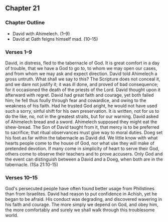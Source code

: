 ## Chapter 21

### Chapter Outline

- David with Ahimelech. (1–9)
- David at Gath feigns himself mad. (10–15)

### Verses 1–9

David, in distress, fled to the tabernacle of God. It is great comfort in a day of trouble, that we have a God to go to, to whom we may open our cases, and from whom we may ask and expect direction. David told Ahimelech a gross untruth. What shall we say to this? The Scripture does not conceal it, and we dare not justify it; it was ill done, and proved of bad consequence; for it occasioned the death of the priests of the Lord. David thought upon it afterward with regret. David had great faith and courage, yet both failed him; he fell thus foully through fear and cowardice, and owing to the weakness of his faith. Had he trusted God aright, he would not have used such a sorry, sinful shift for his own preservation. It is written, not for us to do the like, no, not in the greatest straits, but for our warning. David asked of Ahimelech bread and a sword. Ahimelech supposed they might eat the shew-bread. The Son of David taught from it, that mercy is to be preferred to sacrifice; that ritual observances must give way to moral duties. Doeg set his foot as far within the tabernacle as David did. We little know with what hearts people come to the house of God, nor what use they will make of pretended devotion. If many come in simplicity of heart to serve their God, others come to observe their teachers and to prove accusers. Only God and the event can distinguish between a David and a Doeg, when both are in the tabernacle. (1Sa 21:10-15)

### Verses 10–15

God's persecuted people have often found better usage from Philistines than from Israelites. David had reason to put confidence in Achish, yet he began to be afraid. His conduct was degrading, and discovered wavering in his faith and courage. The more simply we depend on God, and obey him, the more comfortably and surely we shall walk through this troublesome world.

